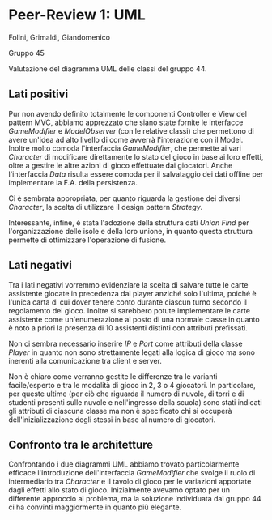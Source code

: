 # Peer-Review 1: UML

Folini, Grimaldi, Giandomenico

Gruppo 45

Valutazione del diagramma UML delle classi del gruppo 44.


## Lati positivi

Pur non avendo definito totalmente le componenti Controller e View del pattern MVC, abbiamo apprezzato che siano state fornite le interfacce _GameModifier_ e _ModelObserver_ (con le relative classi) che permettono di avere un'idea ad alto livello di come avverrà l'interazione con il Model.
Inoltre molto comoda l'interfaccia _GameModifier_, che permette ai vari _Character_ di modificare direttamente lo stato del gioco in base ai loro effetti, oltre a gestire le altre azioni di gioco effettuate dai giocatori.
Anche l'interfaccia _Data_ risulta essere comoda per il salvataggio dei dati offline per implementare la F.A. della persistenza.

Ci è sembrata appropriata, per quanto riguarda la gestione dei diversi _Character_, la scelta di utilizzare il design pattern _Strategy_.

Interessante, infine, è stata l'adozione della struttura dati _Union Find_ per l'organizzazione delle isole e della loro unione, in quanto questa struttura permette di ottimizzare l'operazione di fusione.


## Lati negativi

Tra i lati negativi vorremmo evidenziare la scelta di salvare tutte le carte assistente giocate in precedenza dal player anziché solo l'ultima, poiché è l'unica carta di cui dover tenere conto durante ciascun turno secondo il regolamento del gioco.
Inoltre si sarebbero potute implementare le carte assistente come un'enumerazione al posto di una normale classe in quanto è noto a priori la presenza di 10 assistenti distinti con attributi prefissati.

Non ci sembra necessario inserire _IP_ e _Port_ come attributi della classe _Player_ in quanto non sono strettamente legati alla logica di gioco ma sono inerenti alla comunicazione tra client e server.

Non è chiaro come verranno gestite le differenze tra le varianti facile/esperto e tra le modalità di gioco in 2, 3 o 4 giocatori. In particolare, per queste ultime (per ciò che riguarda il numero di nuvole, di torri e di studenti presenti sulle nuvole e nell'ingresso della scuola) sono stati indicati gli attributi di ciascuna classe ma non è specificato chi si occuperà dell'inizializzazione degli stessi in base al numero di giocatori.


## Confronto tra le architetture

Confrontando i due diagrammi UML abbiamo trovato particolarmente efficace l'introduzione dell'interfaccia _GameModifier_ che svolge il ruolo di intermediario tra _Character_ e il tavolo di gioco per le variazioni apportate dagli effetti allo stato di gioco.
Inizialmente avevamo optato per un differente approccio al problema, ma la soluzione individuata dal gruppo 44 ci ha convinti maggiormente in quanto più elegante.